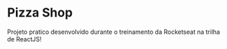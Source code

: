 # Pizza Shop

Projeto pratico desenvolvido durante o treinamento da Rocketseat na trilha de ReactJS!
